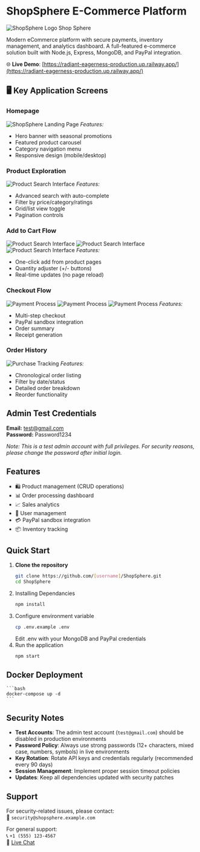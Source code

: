 # ShopSphere E-Commerce Platform

![ShopSphere Logo](/public/assets/images/ecommerce-64.png) Shop Sphere


Modern eCommerce platform with secure payments, inventory management, and analytics dashboard. A full-featured e-commerce solution built with Node.js, Express, MongoDB, and PayPal integration.


🌐 **Live Demo**: [https://radiant-eagerness-production.up.railway.app/](https://radiant-eagerness-production.up.railway.app/)

## 🖥️ Key Application Screens

### Homepage
![ShopSphere Landing Page](/public/snapshots/landing.png)
*Features:*
- Hero banner with seasonal promotions
- Featured product carousel
- Category navigation menu
- Responsive design (mobile/desktop)

### Product Exploration
![Product Search Interface](/public/snapshots/search.png)
*Features:*
- Advanced search with auto-complete
- Filter by price/category/ratings
- Grid/list view toggle
- Pagination controls

### Add to Cart Flow
![Product Search Interface](/public/snapshots/cart1.png)
![Product Search Interface](/public/snapshots/cart2.png)
![Product Search Interface](/public/snapshots/cart3.png)
*Features:*
- One-click add from product pages
- Quantity adjuster (+/- buttons)
- Real-time updates (no page reload)

### Checkout Flow
![Payment Process](/public/snapshots/checkout.png)
![Payment Process](/public/snapshots/paypal.png)
![Payment Process](/public/snapshots/paypal2.png)
*Features:*
- Multi-step checkout
- PayPal sandbox integration
- Order summary
- Receipt generation

### Order History
![Purchase Tracking](/public/snapshots/orders.png)
*Features:*
- Chronological order listing
- Filter by date/status
- Detailed order breakdown
- Reorder functionality

## Admin Test Credentials

**Email:** test@gmail.com  
**Password:** Password1234  

*Note: This is a test admin account with full privileges. For security reasons, please change the password after initial login.*

## Features

- 🛍️ Product management (CRUD operations)
- 📊 Order processing dashboard
- 📈 Sales analytics
- 👥 User management
- 💳 PayPal sandbox integration
- 📦 Inventory tracking

## Quick Start

1. **Clone the repository**
   ```bash
   git clone https://github.com/[username]/ShopSphere.git
   cd ShopSphere
   ```
2. Installing Dependancies
    ```bash
    npm install
    ```
3. Configure environment variable
    ```bash
    cp .env.example .env
    ```
    Edit .env with your MongoDB and PayPal credentials
4. Run the application
    ```bash
    npm start
    ```
## Docker Deployment
    ```bash
    docker-compose up -d 
    ```
## Security Notes

- **Test Accounts**: The admin test account (`test@gmail.com`) should be disabled in production environments
- **Password Policy**: Always use strong passwords (12+ characters, mixed case, numbers, symbols) in live environments
- **Key Rotation**: Rotate API keys and credentials regularly (recommended every 90 days)
- **Session Management**: Implement proper session timeout policies
- **Updates**: Keep all dependencies updated with security patches

## Support

For security-related issues, please contact:  
📧 `security@shopsphere.example.com`  

For general support:  
📞 `+1 (555) 123-4567`  
💬 [Live Chat](https://support.shopsphere.example.com)


